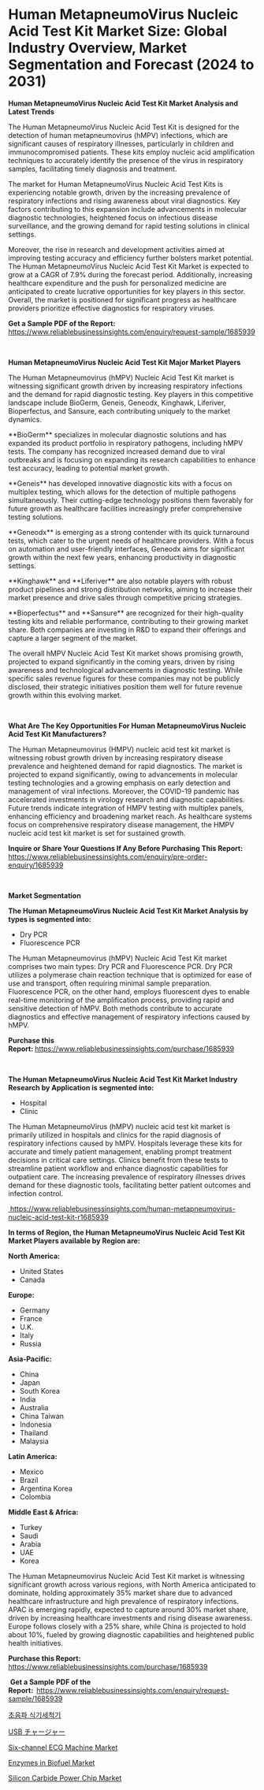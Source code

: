 <p><h1>Human MetapneumoVirus Nucleic Acid Test Kit Market Size: Global Industry Overview, Market Segmentation and Forecast (2024 to 2031)</h1></p><p><strong>Human MetapneumoVirus Nucleic Acid Test Kit Market Analysis and Latest Trends</strong></p>
<p><p>The Human MetapneumoVirus Nucleic Acid Test Kit is designed for the detection of human metapneumovirus (hMPV) infections, which are significant causes of respiratory illnesses, particularly in children and immunocompromised patients. These kits employ nucleic acid amplification techniques to accurately identify the presence of the virus in respiratory samples, facilitating timely diagnosis and treatment.</p><p>The market for Human MetapneumoVirus Nucleic Acid Test Kits is experiencing notable growth, driven by the increasing prevalence of respiratory infections and rising awareness about viral diagnostics. Key factors contributing to this expansion include advancements in molecular diagnostic technologies, heightened focus on infectious disease surveillance, and the growing demand for rapid testing solutions in clinical settings. </p><p>Moreover, the rise in research and development activities aimed at improving testing accuracy and efficiency further bolsters market potential. The Human MetapneumoVirus Nucleic Acid Test Kit Market is expected to grow at a CAGR of 7.9% during the forecast period. Additionally, increasing healthcare expenditure and the push for personalized medicine are anticipated to create lucrative opportunities for key players in this sector. Overall, the market is positioned for significant progress as healthcare providers prioritize effective diagnostics for respiratory viruses.</p></p>
<p><strong>Get a Sample PDF of the Report:&nbsp;</strong> <a href="https://www.reliablebusinessinsights.com/enquiry/request-sample/1685939?utm_campaign=39&utm_medium=2&utm_source=Github&utm_content=ia&utm_term=13102024&utm_id=human-metapneumovirus-nucleic-acid-test-kit">https://www.reliablebusinessinsights.com/enquiry/request-sample/1685939</a></p>
<p>&nbsp;</p>
<p><strong>Human MetapneumoVirus Nucleic Acid Test Kit Major Market Players</strong></p>
<p><p>The Human Metapneumovirus (hMPV) Nucleic Acid Test Kit market is witnessing significant growth driven by increasing respiratory infections and the demand for rapid diagnostic testing. Key players in this competitive landscape include BioGerm, Geneis, Geneodx, Kinghawk, Liferiver, Bioperfectus, and Sansure, each contributing uniquely to the market dynamics.</p><p>**BioGerm** specializes in molecular diagnostic solutions and has expanded its product portfolio in respiratory pathogens, including hMPV tests. The company has recognized increased demand due to viral outbreaks and is focusing on expanding its research capabilities to enhance test accuracy, leading to potential market growth.</p><p>**Geneis** has developed innovative diagnostic kits with a focus on multiplex testing, which allows for the detection of multiple pathogens simultaneously. Their cutting-edge technology positions them favorably for future growth as healthcare facilities increasingly prefer comprehensive testing solutions.</p><p>**Geneodx** is emerging as a strong contender with its quick turnaround tests, which cater to the urgent needs of healthcare providers. With a focus on automation and user-friendly interfaces, Geneodx aims for significant growth within the next few years, enhancing productivity in diagnostic settings.</p><p>**Kinghawk** and **Liferiver** are also notable players with robust product pipelines and strong distribution networks, aiming to increase their market presence and drive sales through competitive pricing strategies.</p><p>**Bioperfectus** and **Sansure** are recognized for their high-quality testing kits and reliable performance, contributing to their growing market share. Both companies are investing in R&D to expand their offerings and capture a larger segment of the market.</p><p>The overall hMPV Nucleic Acid Test Kit market shows promising growth, projected to expand significantly in the coming years, driven by rising awareness and technological advancements in diagnostic testing. While specific sales revenue figures for these companies may not be publicly disclosed, their strategic initiatives position them well for future revenue growth within this evolving market.</p></p>
<p>&nbsp;</p>
<p><strong>What Are The Key Opportunities For Human MetapneumoVirus Nucleic Acid Test Kit Manufacturers?</strong></p>
<p><p>The Human Metapneumovirus (HMPV) nucleic acid test kit market is witnessing robust growth driven by increasing respiratory disease prevalence and heightened demand for rapid diagnostics. The market is projected to expand significantly, owing to advancements in molecular testing technologies and a growing emphasis on early detection and management of viral infections. Moreover, the COVID-19 pandemic has accelerated investments in virology research and diagnostic capabilities. Future trends indicate integration of HMPV testing with multiplex panels, enhancing efficiency and broadening market reach. As healthcare systems focus on comprehensive respiratory disease management, the HMPV nucleic acid test kit market is set for sustained growth.</p></p>
<p><strong>Inquire or Share Your Questions If Any Before Purchasing This Report:</strong> <a href="https://www.reliablebusinessinsights.com/enquiry/pre-order-enquiry/1685939?utm_campaign=39&utm_medium=2&utm_source=Github&utm_content=ia&utm_term=13102024&utm_id=human-metapneumovirus-nucleic-acid-test-kit">https://www.reliablebusinessinsights.com/enquiry/pre-order-enquiry/1685939</a></p>
<p>&nbsp;</p>
<p><strong>Market Segmentation</strong></p>
<p><strong>The Human MetapneumoVirus Nucleic Acid Test Kit Market Analysis by types is segmented into:</strong></p>
<p><ul><li>Dry PCR</li><li>Fluorescence PCR</li></ul></p>
<p><p>The Human Metapneumovirus (hMPV) Nucleic Acid Test Kit market comprises two main types: Dry PCR and Fluorescence PCR. Dry PCR utilizes a polymerase chain reaction technique that is optimized for ease of use and transport, often requiring minimal sample preparation. Fluorescence PCR, on the other hand, employs fluorescent dyes to enable real-time monitoring of the amplification process, providing rapid and sensitive detection of hMPV. Both methods contribute to accurate diagnostics and effective management of respiratory infections caused by hMPV.</p></p>
<p><strong>Purchase this Report:&nbsp;</strong><a href="https://www.reliablebusinessinsights.com/purchase/1685939?utm_campaign=39&utm_medium=2&utm_source=Github&utm_content=ia&utm_term=13102024&utm_id=human-metapneumovirus-nucleic-acid-test-kit">https://www.reliablebusinessinsights.com/purchase/1685939</a></p>
<p>&nbsp;</p>
<p><strong>The Human MetapneumoVirus Nucleic Acid Test Kit Market Industry Research by Application is segmented into:</strong></p>
<p><ul><li>Hospital</li><li>Clinic</li></ul></p>
<p><p>The Human MetapneumoVirus (hMPV) nucleic acid test kit market is primarily utilized in hospitals and clinics for the rapid diagnosis of respiratory infections caused by hMPV. Hospitals leverage these kits for accurate and timely patient management, enabling prompt treatment decisions in critical care settings. Clinics benefit from these tests to streamline patient workflow and enhance diagnostic capabilities for outpatient care. The increasing prevalence of respiratory illnesses drives demand for these diagnostic tools, facilitating better patient outcomes and infection control.</p></p>
<p><a href="https://www.reliablebusinessinsights.com/human-metapneumovirus-nucleic-acid-test-kit-r1685939?utm_campaign=39&utm_medium=2&utm_source=Github&utm_content=ia&utm_term=13102024&utm_id=human-metapneumovirus-nucleic-acid-test-kit">&nbsp;https://www.reliablebusinessinsights.com/human-metapneumovirus-nucleic-acid-test-kit-r1685939</a></p>
<p><strong>In terms of Region, the Human MetapneumoVirus Nucleic Acid Test Kit Market Players available by Region are:</strong></p>
<p>
    <p> <strong> North America: </strong>
        <ul>
            <li>United States</li>
            <li>Canada</li>
        </ul>
        </p> 
    <p> <strong> Europe: </strong>
        <ul>
            <li>Germany</li>
            <li>France</li>
            <li>U.K.</li>
            <li>Italy</li>
            <li>Russia</li>
        </ul>
        </p> 
    <p> <strong> Asia-Pacific: </strong>
        <ul>
            <li>China</li>
            <li>Japan</li>
            <li>South Korea</li>
            <li>India</li>
            <li>Australia</li>
            <li>China Taiwan</li>
            <li>Indonesia</li>
            <li>Thailand</li>
            <li>Malaysia</li>
        </ul>
        </p> 
    <p> <strong> Latin America: </strong>
        <ul>
            <li>Mexico</li>
            <li>Brazil</li>
            <li>Argentina Korea</li>
            <li>Colombia</li>
        </ul>
        </p> 
    <p> <strong> Middle East & Africa: </strong>
        <ul>
            <li>Turkey</li>
            <li>Saudi</li>
            <li>Arabia</li>
            <li>UAE</li>
            <li>Korea</li>
        </ul>
    </p>
    </p>
<p><p>The Human Metapneumovirus Nucleic Acid Test Kit market is witnessing significant growth across various regions, with North America anticipated to dominate, holding approximately 35% market share due to advanced healthcare infrastructure and high prevalence of respiratory infections. APAC is emerging rapidly, expected to capture around 30% market share, driven by increasing healthcare investments and rising disease awareness. Europe follows closely with a 25% share, while China is projected to hold about 10%, fueled by growing diagnostic capabilities and heightened public health initiatives.</p></p>
<p><strong>Purchase this Report: </strong><a href="https://www.reliablebusinessinsights.com/purchase/1685939?utm_campaign=39&utm_medium=2&utm_source=Github&utm_content=ia&utm_term=13102024&utm_id=human-metapneumovirus-nucleic-acid-test-kit">https://www.reliablebusinessinsights.com/purchase/1685939</a></p>
<p>&nbsp;<strong>Get a Sample PDF of the Report:&nbsp;&nbsp;</strong><a href="https://www.reliablebusinessinsights.com/enquiry/request-sample/1685939?utm_campaign=39&utm_medium=2&utm_source=Github&utm_content=ia&utm_term=13102024&utm_id=human-metapneumovirus-nucleic-acid-test-kit">https://www.reliablebusinessinsights.com/enquiry/request-sample/1685939</a></p>
<p><strong></strong></p>
<p><p><a href="https://github.com/laholand/Market-Research-Report-List-6/blob/main/893510817739.md?utm_campaign=39&utm_medium=2&utm_source=Github&utm_content=ia&utm_term=13102024&utm_id=human-metapneumovirus-nucleic-acid-test-kit">초음파 식기세척기</a></p><p><a href="https://github.com/mohamedbakry57/Market-Research-Report-List-6/blob/main/309711717618.md?utm_campaign=39&utm_medium=2&utm_source=Github&utm_content=ia&utm_term=13102024&utm_id=human-metapneumovirus-nucleic-acid-test-kit">USB チャージャー</a></p><p><a href="https://www.linkedin.com/pulse/exploring-six-channel-ecg-machine-market-dynamics-global-trends-cg1ef?utm_campaign=39&utm_medium=2&utm_source=Github&utm_content=ia&utm_term=13102024&utm_id=human-metapneumovirus-nucleic-acid-test-kit">Six-channel ECG Machine Market</a></p><p><a href="https://github.com/mac1evjen/Market-Research-Report-List-1/blob/main/enzymes-in-biofuel-market.md?utm_campaign=39&utm_medium=2&utm_source=Github&utm_content=ia&utm_term=13102024&utm_id=human-metapneumovirus-nucleic-acid-test-kit">Enzymes in Biofuel Market</a></p><p><a href="https://www.linkedin.com/pulse/navigating-silicon-carbide-power-chip-market-expert-analysis-7qame?utm_campaign=39&utm_medium=2&utm_source=Github&utm_content=ia&utm_term=13102024&utm_id=human-metapneumovirus-nucleic-acid-test-kit">Silicon Carbide Power Chip Market</a></p></p>